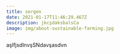 ```yaml
---
title: sergen
date: 2021-01-17T11:46:29.467Z
description: jkcşdaksbalsCa
image: img/about-sustainable-farming.jpg
---
```

aşlfjsdlnvşSNdavşasdvn